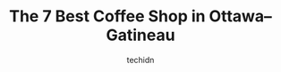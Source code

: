 ---
layout: ampstory
image: https://i0.wp.com/www.auto.or.id/wp-content/uploads/2023/06/transit-cafc3a9-0-ottawa-gatineau-1686322965.jpeg?resize=640,853
author: techidn
featured: false
description: Ottawa–Gatineau, Ontario / Quebec, Canada is a haven for Coffee Shop enthusiasts, boasting an impressive array of 7 top-notch establishments. Whether youre a seasoned connoisseur or simpl
title: The 7 Best Coffee Shop in Ottawa–Gatineau
cover:
   title: The 7 Best Coffee Shop in Ottawa–Gatineau
   subtitle: AUTO.OR.ID
   background: https://www.auto.or.id/wp-content/uploads/2023/06/transit-cafc3a9-0-ottawa-gatineau-1686322965.jpeg

pages: 
 - layout: thirds
   top: <h1>#1 Starbucks</h1>
   bottom: "<p>Maybe consider looking at the names of orders and if someone tells you its not their name or order dont tell them its right and tell them to take it and move on </p>"
   background: https://www.auto.or.id/wp-content/uploads/2023/06/transit-cafc3a9-1-ottawa-gatineau-1686322966.jpeg
   backgroundblur: true
 - layout: thirds
   top: <h1>#2 Starbucks</h1>
   bottom: "<p>71 Bd de la Gappe, Gatineau, QC J8T 0B5, Canada</p>"
   background: https://www.auto.or.id/wp-content/uploads/2023/06/transit-cafc3a9-2-ottawa-gatineau-1686322967.jpeg
   cta:
      link: https://www.auto.or.id/the-7-best-coffee-shop-in-ottawa-gatineau/
      text: The 7 Best Coffee Shop in Ottawa–Gatineau
 - layout: thirds
   top: <h1>#3 Brûlerie Aladdin Roastery Hull</h1>
   bottom: "<p>774 Boulevard Saint-Joseph, Gatineau, Quebec J8Y 4B9, Canada</p>"
   background: https://images.unsplash.com/photo-1639928204495-14caa69ed1b5?ixlib=rb-4.0.3&ixid=MnwxMjA3fDB8MHxwaG90by1wYWdlfHx8fGVufDB8fHx8&auto=format&fit=crop&w=640&h=853&q=80
   cta:
      link: https://www.auto.or.id/the-7-best-coffee-shop-in-ottawa-gatineau/
      text: The 7 Best Coffee Shop in Ottawa–Gatineau
 - layout: thirds
   top: <h1>#4 Little Victories Coffee Roasters - Elgin</h1>
   bottom: "<p>44 Elgin St, Ottawa, ON K1P 1C7, Canada</p>"
   background: https://images.unsplash.com/photo-1542728212-aca4817f0610?ixlib=rb-4.0.3&ixid=MnwxMjA3fDB8MHxwaG90by1wYWdlfHx8fGVufDB8fHx8&auto=format&fit=crop&w=640&h=853&q=80
   cta:
      link: https://www.auto.or.id/the-7-best-coffee-shop-in-ottawa-gatineau/
      text: The 7 Best Coffee Shop in Ottawa–Gatineau
 - layout: thirds
   top: <h1>#5 Casa di Moni Café and Gelato</h1>
   bottom: "<p>51 York St, Ottawa, ON K1N 9B7, Canada</p>"
   background: https://images.unsplash.com/photo-1628685083829-d31d88bb2757?ixlib=rb-4.0.3&ixid=MnwxMjA3fDB8MHxwaG90by1wYWdlfHx8fGVufDB8fHx8&auto=format&fit=crop&w=640&h=853&q=80
   cta:
      link: https://www.auto.or.id/the-7-best-coffee-shop-in-ottawa-gatineau/
      text: The 7 Best Coffee Shop in Ottawa–Gatineau
 - layout: thirds
   top: <h1>#6 Starbucks</h1>
   bottom: "<p>119 Rue Wellington, Gatineau, QC J8X 2J1, Canada</p>"
   background: https://images.unsplash.com/photo-1619844175408-c05947985e2d?ixlib=rb-4.0.3&ixid=MnwxMjA3fDB8MHxwaG90by1wYWdlfHx8fGVufDB8fHx8&auto=format&fit=crop&w=640&h=853&q=80
   cta:
      link: https://www.auto.or.id/the-7-best-coffee-shop-in-ottawa-gatineau/
      text: The 7 Best Coffee Shop in Ottawa–Gatineau
 - layout: thirds
   top: <h1>#7 Brûlerie Aladdin Roastery Gatineau</h1>
   bottom: "<p>343 Bd Gréber suite 102, Gatineau, QC J8T 5R3, Canada</p>"
   background: https://images.unsplash.com/photo-1626302592106-ad36b003cb39?ixlib=rb-4.0.3&ixid=MnwxMjA3fDB8MHxwaG90by1wYWdlfHx8fGVufDB8fHx8&auto=format&fit=crop&w=640&h=853&q=80
   cta:
      link: https://www.auto.or.id/the-7-best-coffee-shop-in-ottawa-gatineau/
      text: The 7 Best Coffee Shop in Ottawa–Gatineau
 - layout: thirds
   middle: Continue reading...
   background: https://images.unsplash.com/photo-1579530190412-b35a65e17c8d?ixlib=rb-4.0.3&ixid=MnwxMjA3fDB8MHxwaG90by1wYWdlfHx8fGVufDB8fHx8&auto=format&fit=crop&w=640&h=853&q=80
   cta:
      link: https://www.auto.or.id/the-7-best-coffee-shop-in-ottawa-gatineau/
      text: The 7 Best Coffee Shop in Ottawa–Gatineau

---